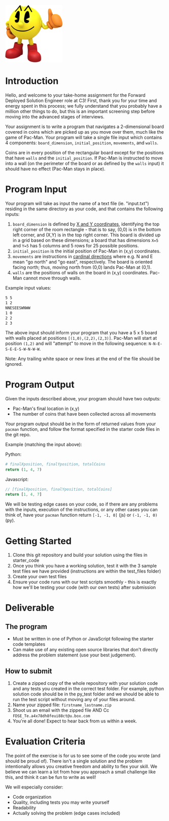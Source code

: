 ![alt text](pacman.png)

# Introduction
Hello, and welcome to your take-home assignment for the Forward Deployed Solution Engineer role at C3! First, thank you for your time and energy spent in this process; we fully understand that you probably have a million other things to do, but this is an important screening step before moving into the advanced stages of interviews.

Your assignment is to write a program that navigates a 2-dimensional board covered in coins which are picked up as you move over them, much like the game of Pac-Man. Your program will take a single file input which contains 4 components: `board_dimension`, `initial_position`, `movements`, and `walls`.

Coins are in every position of the rectangular board except for the positions that have `walls` and the `initial_position`. If Pac-Man is instructed to move into a wall (on the perimeter of the board or as defined by the `walls` input) it should have no effect (Pac-Man stays in place).

# Program Input
Your program will take as input the name of a text file (ie. "input.txt") residing in the same directory as your code, and that contains the following inputs:

1. `board_dimension` is defined by [X and Y coordinates](https://en.wikipedia.org/wiki/Cartesian_coordinate_system), identifying the top right corner of the room rectangle - that is to say, (0,0) is in the bottom left corner, and (X,Y) is in the top right corner. This board is divided up in a grid based on these dimensions; a board that has dimensions `X=5` and `Y=5` has 5 columns and 5 rows for 25 possible positions.
2. `initial_position` is the initial position of Pac-Man in (x,y) coordinates.
3. `movements` are instructions in [cardinal directions](https://en.wikipedia.org/wiki/Cardinal_direction) where e.g. N and E mean "go north" and "go east", respectively. The board is oriented facing north; thus, moving north from (0,0) lands Pac-Man at (0,1).
4. `walls` are the positions of walls on the board in (x,y) coordinates. Pac-Man cannot move through walls.

Example input values:
```
5 5
1 2
NNESEESWNWW
1 0
2 2
2 3
```

The above input should inform your program that you have a 5 x 5 board with walls placed at positions `[(1,0),(2,2),(2,3)]`. Pac-Man will start at position `(1,2)` and will "attempt" to move in the following sequence: `N-N-E-S-E-E-S-W-N-W-W`.

Note: Any trailing white space or new lines at the end of the file should be ignored.

# Program Output
Given the inputs described above, your program should have two outputs:

- Pac-Man's final location in (x,y)
- The number of coins that have been collected across all movements

Your program output should be in the form of returned values from your `pacman` function, and follow the format specified in the starter code files in the git repo.

Example (matching the input above):  

Python:
```py
# finalXposition, finalYposition, totalCoins
return (1, 4, 7)
```
Javascript:
```js
// [finalXposition, finalYposition, totalCoins]
return [1, 4, 7]
```
We will be testing edge cases on your code, so if there are any problems with the inputs, execution of the instructions, or any other cases you can think of, have your `pacman` function return `[-1, -1, 0]` (js) or `(-1, -1, 0)` (py).

# Getting Started
1. Clone this git repository and build your solution using the files in starter_code
2. Once you think you have a working solution, test it with the 3 sample test files we have provided (instructions are within the test_files folder)
3. Create your own test files
4. Ensure your code runs with our test scripts smoothly - this is exactly how we'll be testing your code (with our own tests) after submission

# Deliverable
## The program
- Must be written in one of Python or JavaScript following the starter code templates
- Can make use of any existing open source libraries that don't directly address the problem statement (use your best judgement).

## How to submit
1. Create a zipped copy of the whole repository with your solution code and any tests you created in the correct test folder. For example, python solution code should be in the py_test folder and we should be able to run the test script without moving any of your files around.
2. Name your zipped file: `firstname_lastname.zip`
3. Shoot us an email with the zipped file AND Cc `FDSE_Te.a4x78dh8feui88ct@u.box.com`
4. You're all done! Expect to hear back from us within a week.

# Evaluation Criteria
The point of the exercise is for us to see some of the code you wrote (and should be proud of). There isn't a single solution and the problem intentionally allows you creative freedom and ability to flex your skill. We believe we can learn a lot from how you approach a small challenge like this, and think it can be fun to write as well!

We will especially consider:
- Code organization
- Quality, including tests you may write yourself
- Readability
- Actually solving the problem (edge cases included)
